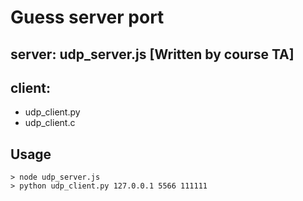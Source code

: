 # Guess server port

## server: udp\_server.js  [Written by course TA]
## client: 
- udp\_client.py 
- udp\_client.c

## Usage
```
> node udp_server.js
> python udp_client.py 127.0.0.1 5566 111111
```
